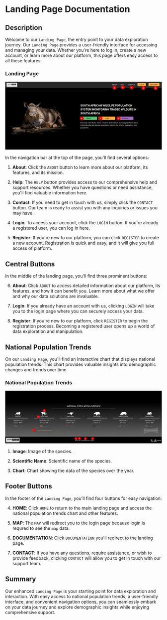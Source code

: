 # Landing Page Documentation

## Description

Welcome to our `Landing Page`, the entry point to your data exploration journey. Our `Landing Page` provides a user-friendly interface for accessing and managing your data. Whether you're here to log in, create a new account, or learn more about our platform, this page offers easy access to all these features.

### Landing Page
![Landing Page](./img/landing-page-1.png)

In the navigation bar at the top of the page, you'll find several options:

1. **About**: Click the `ABOUT` button to learn more about our platform, its features, and its mission.

2. **Help**: The `HELP` button provides access to our comprehensive help and support resources. Whether you have questions or need assistance, you'll find valuable information here.

3. **Contact**: If you need to get in touch with us, simply click the `CONTACT` button. Our team is ready to assist you with any inquiries or issues you may have.

4. **Login**: To access your account, click the `LOGIN` button. If you're already a registered user, you can log in here.

5. **Register**: If you're new to our platform, you can click `REGISTER` to create a new account. Registration is quick and easy, and it will give you full access of platform.

## Central Buttons

In the middle of the landing page, you'll find three prominent buttons:

6. **About**: Click `ABOUT` to access detailed information about our platform, its features, and how it can benefit you. Learn more about what we offer and why our data solutions are invaluable.

7. **Login**: If you already have an account with us, clicking `LOGIN` will take you to the login page where you can securely access your data.

8. **Register**: If you're new to our platform, click `REGISTER` to begin the registration process. Becoming a registered user opens up a world of data exploration and manipulation.

## National Population Trends

On our `Landing Page`, you'll find an interactive chart that displays national population trends. This chart provides valuable insights into demographic changes and trends over time.
### National Population Trends
![National Population Trends](./img/landing-page-2.png)

1. **Image**: Image of the species.

2. **Scientific Name**: Scientific name of the species.

3. **Chart**: Chart showing the data of the species over the year.

## Footer Buttons

In the footer of the `Landing Page`, you'll find four buttons for easy navigation:

4. **HOME**: Click `HOME` to return to the main landing page and access the national population trends chart and other features.

5. **MAP**: The `MAP` will redirect you to the login page because login is requred to see the `map` data.

6. **DOCUMENTATION**: Click `DOCUMENTATION` you'll redirect to the landing page.

7. **CONTACT**: If you have any questions, require assistance, or wish to provide feedback, clicking `CONTACT` will allow you to get in touch with our support team.
## Summary

Our enhanced `Landing Page` is your starting point for data exploration and interaction. With easy access to national population trends, a user-friendly interface, and convenient navigation options, you can seamlessly embark on your data journey and explore demographic insights while enjoying comprehensive support.
